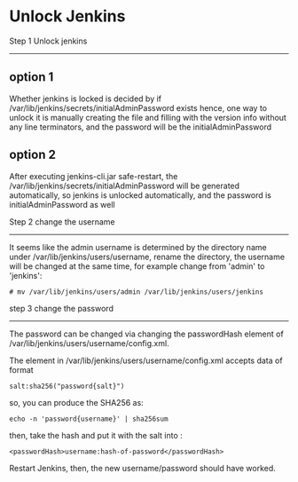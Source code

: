 Unlock Jenkins
===============

Step 1 Unlock jenkins
**********************

option 1
--------

Whether jenkins is locked is decided by if /var/lib/jenkins/secrets/initialAdminPassword exists
hence, one way to unlock it is manually creating the file and filling with the version info without
any line terminators, and the password will be the initialAdminPassword

option 2
---------

After executing jenkins-cli.jar safe-restart, the /var/lib/jenkins/secrets/initialAdminPassword
will be generated automatically, so jenkins is unlocked automatically, and the password is
initialAdminPassword as well


Step 2 change the username
***************************

It seems like the admin username is determined by the directory name under
/var/lib/jenkins/users/username, rename the directory, the username will
be changed at the same time, for example change from 'admin' to 'jenkins':

```
# mv /var/lib/jenkins/users/admin /var/lib/jenkins/users/jenkins
```
step 3 change the password
****************************

The password can be changed via changing the passwordHash element of
/var/lib/jenkins/users/username/config.xml.

The <passwordHash> element in /var/lib/jenkins/users/username/config.xml
accepts data of format

```
salt:sha256("password{salt}")
```

so, you can produce the SHA256 as:

```
echo -n 'password{username}' | sha256sum
```

then, take the hash and put it with the salt into <passwordHash>:

```
<passwordHash>username:hash-of-password</passwordHash>
```

Restart Jenkins, then, the new username/password should have worked.
